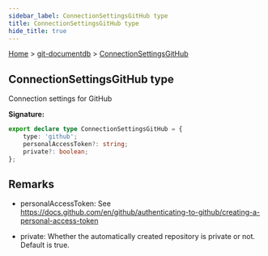 ```yaml
---
sidebar_label: ConnectionSettingsGitHub type
title: ConnectionSettingsGitHub type
hide_title: true
---
```


[Home](./index.md) &gt; [git-documentdb](./git-documentdb.md) &gt; [ConnectionSettingsGitHub](./git-documentdb.connectionsettingsgithub.md)

## ConnectionSettingsGitHub type

Connection settings for GitHub

<b>Signature:</b>

```typescript
export declare type ConnectionSettingsGitHub = {
    type: 'github';
    personalAccessToken?: string;
    private?: boolean;
};
```

## Remarks

- personalAccessToken: See https://docs.github.com/en/github/authenticating-to-github/creating-a-personal-access-token

- private: Whether the automatically created repository is private or not. Default is true.

